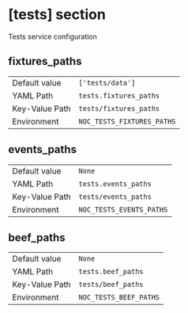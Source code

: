 # [tests] section

Tests service configuration

## fixtures_paths

|                |                            |
| -------------- | -------------------------- |
| Default value  | `['tests/data']`           |
| YAML Path      | `tests.fixtures_paths`     |
| Key-Value Path | `tests/fixtures_paths`     |
| Environment    | `NOC_TESTS_FIXTURES_PATHS` |

## events_paths

|                |                          |
| -------------- | ------------------------ |
| Default value  | `None`                   |
| YAML Path      | `tests.events_paths`     |
| Key-Value Path | `tests/events_paths`     |
| Environment    | `NOC_TESTS_EVENTS_PATHS` |

## beef_paths

|                |                        |
| -------------- | ---------------------- |
| Default value  | `None`                 |
| YAML Path      | `tests.beef_paths`     |
| Key-Value Path | `tests/beef_paths`     |
| Environment    | `NOC_TESTS_BEEF_PATHS` |
